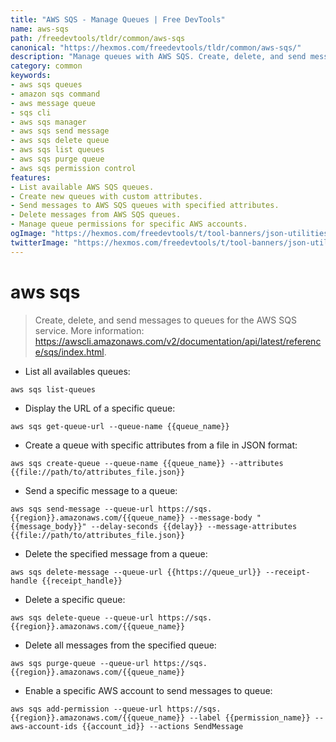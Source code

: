 ```yaml
---
title: "AWS SQS - Manage Queues | Free DevTools"
name: aws-sqs
path: /freedevtools/tldr/common/aws-sqs
canonical: "https://hexmos.com/freedevtools/tldr/common/aws-sqs/"
description: "Manage queues with AWS SQS. Create, delete, and send messages using this command-line tool. Free online tool, no registration required."
category: common
keywords:
- aws sqs queues
- amazon sqs command
- aws message queue
- sqs cli
- aws sqs manager
- aws sqs send message
- aws sqs delete queue
- aws sqs list queues
- aws sqs purge queue
- aws sqs permission control
features:
- List available AWS SQS queues.
- Create new queues with custom attributes.
- Send messages to AWS SQS queues with specified attributes.
- Delete messages from AWS SQS queues.
- Manage queue permissions for specific AWS accounts.
ogImage: "https://hexmos.com/freedevtools/t/tool-banners/json-utilities-banner.png"
twitterImage: "https://hexmos.com/freedevtools/t/tool-banners/json-utilities-banner.png"
---
```


# aws sqs

> Create, delete, and send messages to queues for the AWS SQS service.
> More information: <https://awscli.amazonaws.com/v2/documentation/api/latest/reference/sqs/index.html>.

- List all availables queues:

`aws sqs list-queues`

- Display the URL of a specific queue:

`aws sqs get-queue-url --queue-name {{queue_name}}`

- Create a queue with specific attributes from a file in JSON format:

`aws sqs create-queue --queue-name {{queue_name}} --attributes {{file://path/to/attributes_file.json}}`

- Send a specific message to a queue:

`aws sqs send-message --queue-url https://sqs.{{region}}.amazonaws.com/{{queue_name}} --message-body "{{message_body}}" --delay-seconds {{delay}} --message-attributes {{file://path/to/attributes_file.json}}`

- Delete the specified message from a queue:

`aws sqs delete-message --queue-url {{https://queue_url}} --receipt-handle {{receipt_handle}}`

- Delete a specific queue:

`aws sqs delete-queue --queue-url https://sqs.{{region}}.amazonaws.com/{{queue_name}}`

- Delete all messages from the specified queue:

`aws sqs purge-queue --queue-url https://sqs.{{region}}.amazonaws.com/{{queue_name}}`

- Enable a specific AWS account to send messages to queue:

`aws sqs add-permission --queue-url https://sqs.{{region}}.amazonaws.com/{{queue_name}} --label {{permission_name}} --aws-account-ids {{account_id}} --actions SendMessage`
